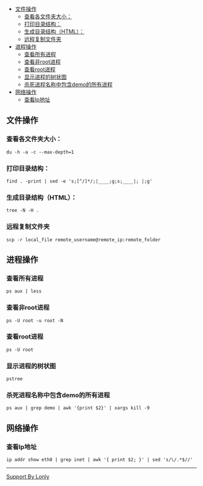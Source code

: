 <!-- TOC -->

- [文件操作](#文件操作)
    - [查看各文件夹大小：](#查看各文件夹大小)
    - [打印目录结构：](#打印目录结构)
    - [生成目录结构（HTML）：](#生成目录结构html)
    - [远程复制文件夹](#远程复制文件夹)
- [进程操作](#进程操作)
    - [查看所有进程](#查看所有进程)
    - [查看非root进程](#查看非root进程)
    - [查看root进程](#查看root进程)
    - [显示进程的树状图](#显示进程的树状图)
    - [杀死进程名称中包含demo的所有进程](#杀死进程名称中包含demo的所有进程)
- [网络操作](#网络操作)
    - [查看Ip地址](#查看ip地址)

<!-- /TOC -->


## 文件操作

### 查看各文件夹大小：

```
du -h -a -c --max-depth=1
```

### 打印目录结构：

```
find . -print | sed -e 's;[^/]*/;|____;g;s;____|; |;g'
```

### 生成目录结构（HTML）：

```
tree -N -H .
```


### 远程复制文件夹

```
scp -r local_file remote_username@remote_ip:remote_folder
```

## 进程操作

### 查看所有进程

```
ps aux | less
```

### 查看非root进程

```
ps -U root -u root -N
```

### 查看root进程

```
ps -U root
```

### 显示进程的树状图

```
pstree
``` 

### 杀死进程名称中包含demo的所有进程

```
ps aux | grep demo | awk '{print $2}' | xargs kill -9
```

## 网络操作

### 查看Ip地址

```
ip addr show eth0 | grep inet | awk '{ print $2; }' | sed 's/\/.*$//'
```

____
[Support By Lonly](mailto:lonly197@gmail.com)